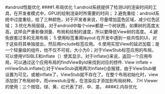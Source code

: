 #android性能优化
####1.布局优化
1.android系统提供了检测UI的渲染时间的工具，在开发者模式中，GPU的绘制渲染时所需要的时间；
2.避免重绘：android系统中过度重绘，给了三种颜色，对于开发者来说，尽量增加蓝色区域，减少红色区域；
3.优化布局层级，对于android中每个view都是一个树状图，如果树的高度太高，这样会严重影像测量、布局和绘制的速度，所以要降低View树的高度。
4.避免嵌套过多的无用布局；
5.使用<include>标签重用layout:在开发中遇到一些共性的UI，对于这些将其单独提出，然后用include标签应用。
6.使用<ViewStub>实现View的延迟加载；是一个轻量级的组件，他不仅不可视，大小为0；对于ViewStub标签应用的布局，可以使用VISIBLE和inflate（）使其显示，对于inflate()来说，返回一个应用布局，可以通过这个应用布局的findViewById来找到对应的控件.
View inflate = mViewStub.inflate();对于ViewStub调用两次inflate()会报错，由于ViewStub被设置为可见，或被inflate了，ViewStub就不存在了。在整个布局初始化时，view添加到了布局树中，而viewstub没有，在渲染后才添加到布局树种。
7.H Viewer的使用：三个按钮，绿、黄、红代表了好、中、差。
####2.内存优化
